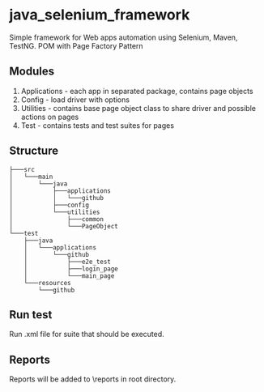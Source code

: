 # java_selenium_framework

Simple framework for Web apps automation using Selenium, Maven, TestNG.
POM with Page Factory Pattern

## Modules

1. Applications - each app in separated package, contains page objects
2. Config - load driver with options
3. Utilities - contains base page object class to share driver and possible actions on pages
4. Test - contains tests and test suites for pages

## Structure

```
├───src
│   └───main
│       └───java
│           ├───applications
│           │   └───github
│           ├───config
│           └───utilities
│               ├───common
│               └───PageObject
└───test
    ├───java
    │   └───applications
    │       └───github
    │           ├───e2e_test
    │           ├───login_page
    │           └───main_page
    └───resources
        └───github
```

## Run test

Run .xml file for suite that should be executed.

## Reports

Reports will be added to \reports in root directory.